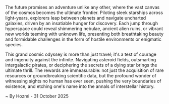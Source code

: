 
The future promises an adventure unlike any other, where the vast canvas of the cosmos becomes the ultimate frontier. Piloting sleek starships across light-years, explorers leap between planets and navigate uncharted galaxies, driven by an insatiable hunger for discovery. Each jump through hyperspace could reveal shimmering nebulae, ancient alien ruins, or vibrant new worlds teeming with unknown life, presenting both breathtaking beauty and formidable challenges in the form of hostile environments or enigmatic species.

This grand cosmic odyssey is more than just travel; it's a test of courage and ingenuity against the infinite. Navigating asteroid fields, outsmarting intergalactic pirates, or deciphering the secrets of a dying star brings the ultimate thrill. The rewards are immeasurable: not just the acquisition of rare resources or groundbreaking scientific data, but the profound wonder of witnessing sights no human has ever seen, pushing the very boundaries of existence, and etching one's name into the annals of interstellar history.

~ By Hozmi - 31 October 2025
